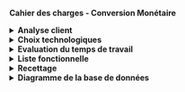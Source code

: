 <strong>Cahier des charges - Conversion Monétaire</strong> 
<details>
<summary><strong>Analyse client</strong></summary>
MoneyValue est une startup du domaine de la finance qui souhaite développer une plateforme de conversion monétaire. L'objectif est de fournir un service public et gratuit permettant aux utilisateurs de convertir des devises. L'application doit être développée en utilisant Laravel comme framework back-end et Vue.js comme framework front-end.

</details>
<details>
<summary><strong>Choix technologiques</strong></summary>
Côté administration (front-end)
Le choix de Vue.js pour le front-end a été motivé par sa facilité d'utilisation, sa flexibilité et son écosystème riche de bibliothèques et de plugins. Vue.js permettra de créer une interface utilisateur réactive et conviviale pour l'administration.

Côté API (back-end)
L'utilisation de Laravel comme framework back-end a été choisie pour plusieurs raisons. Laravel est un framework PHP populaire qui offre une structure solide pour le développement d'applications web. Il fournit des fonctionnalités avancées telles que la gestion des routes, les contrôleurs de ressources, l'ORM Eloquent pour interagir avec la base de données, ainsi que des outils de validation et d'authentification intégrés.

</details>
<details>
<summary><strong>Evaluation du temps de travail</strong></summary>
Voici une estimation approximative du temps de travail pour chaque grand poste de développement (en jours de travail) :

<table>
  <thead>
    <tr>
      <th>Poste de développement</th>
      <th>Durée estimée</th>
    </tr>
  </thead>
  <tbody>
    <tr>
      <td>Configuration initiale</td>
      <td>1</td>
    </tr>
    <tr>
      <td>Développement de l'API</td>
      <td>3</td>
    </tr>
    <tr>
      <td>Développement de l'administration</td>
      <td>2</td>
    </tr>
    <tr>
      <td>Gestion de la base de données</td>
      <td>1</td>
    </tr>
    <tr>
      <td>Tests et débogage</td>
      <td>0.5</td>
    </tr>
    <tr>
      <td>Documentation</td>
      <td>0.5</td>
    </tr>
    <tr>
      <th>Total</th>
      <th>7</th>
    </tr>
  </tbody>
</table>
Veuillez noter que ces estimations peuvent varier en fonction de votre expérience, des spécificités du projet et de la complexité des fonctionnalités.

</details>
<details>
<summary><strong>Liste fonctionnelle</strong></summary>
Administration
Système d'authentification pour l'accès à l'administration
Affichage de la liste des paires de conversion supportées
Ajout, modification et suppression d'une paire de conversion
Affichage du nombre de requêtes effectuées pour chaque paire
API
Endpoint pour vérifier si le service est fonctionnel
Endpoint pour récupérer la liste des paires de conversion supportées
Endpoint pour effectuer une conversion de devise selon une paire existante
</details>
<details>
<summary><strong>Recettage</strong></summary>
<table>
  <thead>
    <tr>
      <th>Fonctionnalité</th>
      <th>Opérationnelle</th>
      <th>Observation</th>
    </tr>
  </thead>
  <tbody>
    <tr>
      <td>Système d'authentification</td>
      <td>Oui</td>
      <td></td>
    </tr>
    <tr>
      <td>Affichage des paires de conversion</td>
      <td>Oui</td>
      <td></td>
    </tr>
    <tr>
      <td>Ajout d'une paire de conversion</td>
      <td>Oui</td>
      <td></td>
    </tr>
    <tr>
      <td>Modification d'une paire de conversion</td>
      <td>Oui</td>
      <td></td>
    </tr>
    <tr>
      <td>Suppression d'une paire de conversion</td>
      <td>Oui</td>
      <td></td>
    </tr>
    <tr>
      <td>Affichage du nombre de requêtes</td>
      <td>Oui</td>
      <td></td>
    </tr>
    <tr>
      <td>Vérification du service</td>
      <td>Oui</td>
      <td></td>
    </tr>
    <tr>
      <td>Récupération des paires de conversion</td>
      <td>Oui</td>
      <td></td>
    </tr>
    <tr>
      <td>Conversion de devise</td>
      <td>Oui</td>
      <td></td>
    </tr>
  </tbody>
</table>
</details>
<details>
<summary><strong>Diagramme de la base de données</strong></summary>

![Diagramme de la base de données](./Diagram-currencie.svg)

"Je met le link ici au cas ou le diagramme ne s'affiche pas"
https://dbdiagram.io/d/64b662bc02bd1c4a5e43748c

